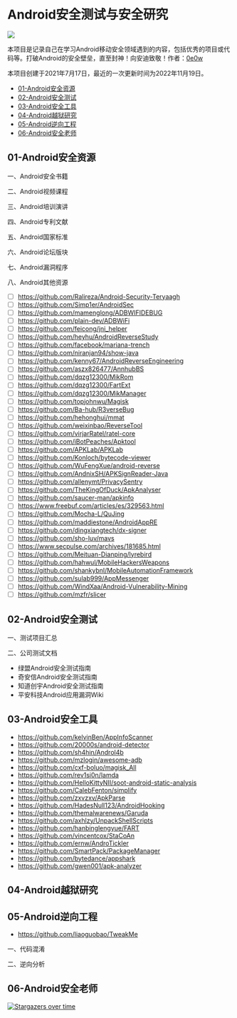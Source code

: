 # Android安全测试与安全研究

![](https://socialify.git.ci/APKTeam/AndroidSecurity/image?description=1&font=Inter&forks=1&issues=1&name=1&owner=1&pattern=Floating%20Cogs&pulls=1&stargazers=1&theme=Light)

本项目是记录自己在学习Android移动安全领域遇到的内容，包括优秀的项目或代码等。打破Android的安全壁垒，直至封神！向安迪致敬！作者：[0e0w](https://github.com/0e0w)

本项目创建于2021年7月17日，最近的一次更新时间为2022年11月19日。

- [01-Android安全资源]()
- [02-Android安全测试]()
- [03-Android安全工具]()
- [04-Android越狱研究]()
- [05-Android逆向工程]()
- [06-Android安全老师]()

## 01-Android安全资源

一、Android安全书籍

二、Android视频课程

三、Android培训演讲

四、Android专利文献

五、Android国家标准

六、Android论坛版块

七、Android漏洞程序

八、Android其他资源
- [ ] https://github.com/Ralireza/Android-Security-Teryaagh
- [ ] https://github.com/Simp1er/AndroidSec
- [ ] https://github.com/mamenglong/ADBWIFIDEBUG
- [ ] https://github.com/plain-dev/ADBWiFi
- [ ] https://github.com/feicong/jni_helper
- [ ] https://github.com/heyhu/AndroidReverseStudy
- [ ] https://github.com/facebook/mariana-trench
- [ ] https://github.com/niranjan94/show-java
- [ ] https://github.com/kenny67/AndroidReverseEngineering
- [ ] https://github.com/aszx826477/AnnhubBS
- [ ] https://github.com/dqzg12300/MikRom
- [ ] https://github.com/dqzg12300/FartExt
- [ ] https://github.com/dqzg12300/MikManager
- [ ] https://github.com/topjohnwu/Magisk
- [ ] https://github.com/Ba-hub/R3verseBug
- [ ] https://github.com/hehonghui/mmat
- [ ] https://github.com/weixinbao/ReverseTool
- [ ] https://github.com/virjarRatel/ratel-core
- [ ] https://github.com/iBotPeaches/Apktool
- [ ] https://github.com/APKLab/APKLab
- [ ] https://github.com/Konloch/bytecode-viewer
- [ ] https://github.com/WuFengXue/android-reverse
- [ ] https://github.com/AndnixSH/APKSignReader-Java
- [ ] https://github.com/allenymt/PrivacySentry
- [ ] https://github.com/TheKingOfDuck/ApkAnalyser
- [ ] https://github.com/saucer-man/apkinfo
- [ ] https://www.freebuf.com/articles/es/329563.html
- [ ] https://github.com/Mocha-L/QuJing
- [ ] https://github.com/maddiestone/AndroidAppRE
- [ ] https://github.com/dingxiangtech/dx-signer
- [ ] https://github.com/sho-luv/mavs
- [ ] https://www.secpulse.com/archives/181685.html
- [ ] https://github.com/Meituan-Dianping/lyrebird
- [ ] https://github.com/hahwul/MobileHackersWeapons
- [ ] https://github.com/shankybnl/MobileAutomationFramework
- [ ] https://github.com/sulab999/AppMessenger
- [ ] https://github.com/WindXaa/Android-Vulnerability-Mining
- [ ] https://github.com/mzfr/slicer

## 02-Android安全测试

一、测试项目汇总

二、公司测试文档
- 绿盟Android安全测试指南
- 奇安信Android安全测试指南
- 知道创宇Android安全测试指南
- 平安科技Android应用漏洞Wiki

## 03-Android安全工具

- https://github.com/kelvinBen/AppInfoScanner
- https://github.com/20000s/android-detector
- https://github.com/sh4hin/Androl4b
- https://github.com/mzlogin/awesome-adb
- https://github.com/cxf-boluo/magisk_All
- https://github.com/rev1si0n/lamda
- https://github.com/HelloKittyNII/soot-android-static-analysis
- https://github.com/CalebFenton/simplify
- https://github.com/zxvzxv/ApkParse
- https://github.com/HadesNull123/AndroidHooking
- https://github.com/themalwarenews/Garuda
- https://github.com/axhlzy/UnpackShellScripts
- https://github.com/hanbinglengyue/FART
- https://github.com/vincentcox/StaCoAn
- https://github.com/ernw/AndroTickler
- https://github.com/SmartPack/PackageManager
- https://github.com/bytedance/appshark
- https://github.com/gwen001/apk-analyzer

## 04-Android越狱研究

## 05-Android逆向工程

- https://github.com/liaoguobao/TweakMe

一、代码混淆

二、逆向分析

## 06-Android安全老师

[![Stargazers over time](https://starchart.cc//APKTeam/AndroidSecurity.svg)](https://starchart.cc/APKTeam/AndroidSecurity)